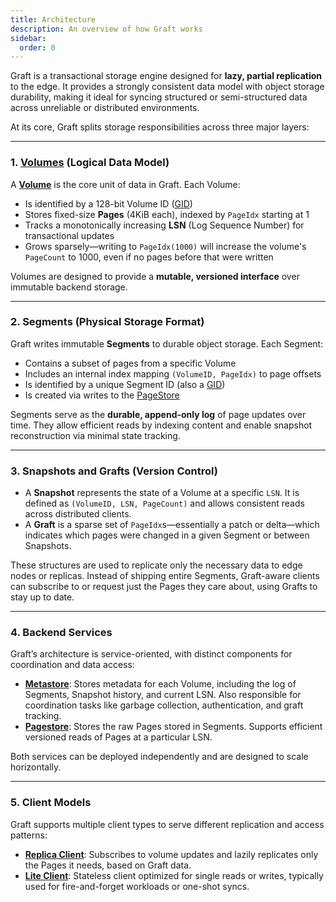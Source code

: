 ```yaml
---
title: Architecture
description: An overview of how Graft works
sidebar:
  order: 0
---
```


Graft is a transactional storage engine designed for **lazy, partial replication** to the edge. It provides a strongly consistent data model with object storage durability, making it ideal for syncing structured or semi-structured data across unreliable or distributed environments.

At its core, Graft splits storage responsibilities across three major layers:

---

### 1. **[Volumes]** (Logical Data Model)

A **[Volume]** is the core unit of data in Graft. Each Volume:

- Is identified by a 128-bit Volume ID ([GID])
- Stores fixed-size **Pages** (4KiB each), indexed by `PageIdx` starting at 1
- Tracks a monotonically increasing **LSN** (Log Sequence Number) for transactional updates
- Grows sparsely—writing to `PageIdx(1000)` will increase the volume's `PageCount` to 1000, even if no pages before that were written

Volumes are designed to provide a **mutable, versioned interface** over immutable backend storage.

---

### 2. **Segments** (Physical Storage Format)

Graft writes immutable **Segments** to durable object storage. Each Segment:

- Contains a subset of pages from a specific Volume
- Includes an internal index mapping `(VolumeID, PageIdx)` to page offsets
- Is identified by a unique Segment ID (also a [GID])
- Is created via writes to the [PageStore]

Segments serve as the **durable, append-only log** of page updates over time. They allow efficient reads by indexing content and enable snapshot reconstruction via minimal state tracking.

---

### 3. **Snapshots and Grafts** (Version Control)

- A **Snapshot** represents the state of a Volume at a specific `LSN`. It is defined as `(VolumeID, LSN, PageCount)` and allows consistent reads across distributed clients.
- A **Graft** is a sparse set of `PageIdx`s—essentially a patch or delta—which indicates which pages were changed in a given Segment or between Snapshots.

These structures are used to replicate only the necessary data to edge nodes or replicas. Instead of shipping entire Segments, Graft-aware clients can subscribe to or request just the Pages they care about, using Grafts to stay up to date.

---

### 4. **Backend Services**

Graft’s architecture is service-oriented, with distinct components for coordination and data access:

- **[Metastore]**: Stores metadata for each Volume, including the log of Segments, Snapshot history, and current LSN. Also responsible for coordination tasks like garbage collection, authentication, and graft tracking.
- **[Pagestore]**: Stores the raw Pages stored in Segments. Supports efficient versioned reads of Pages at a particular LSN.

Both services can be deployed independently and are designed to scale horizontally.

---

### 5. **Client Models**

Graft supports multiple client types to serve different replication and access patterns:

- **[Replica Client]**: Subscribes to volume updates and lazily replicates only the Pages it needs, based on Graft data.
- **[Lite Client]**: Stateless client optimized for single reads or writes, typically used for fire-and-forget workloads or one-shot syncs.

[PageStore]: /docs/internals/pagestore
[MetaStore]: /docs/internals/metastore
[GID]: /docs/internals/gid
[Volume]: /docs/concepts/volumes
[Volumes]: /docs/concepts/volumes
[Replica Client]: /docs/internals/client
[Lite Client]: /docs/internals/client#lite-client
